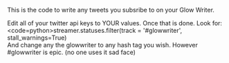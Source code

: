 
This is the code to write any tweets you subsribe to on your Glow Writer.

Edit all of your twitter api keys to YOUR values.  Once that is done. Look for: <br>
<code=python>streamer.statuses.filter(track = '#glowwriter', stall_warnings=True)</code>
<br>And change any the glowwriter to any hash tag you wish.  However #glowwriter is epic. (no one uses it sad face)
